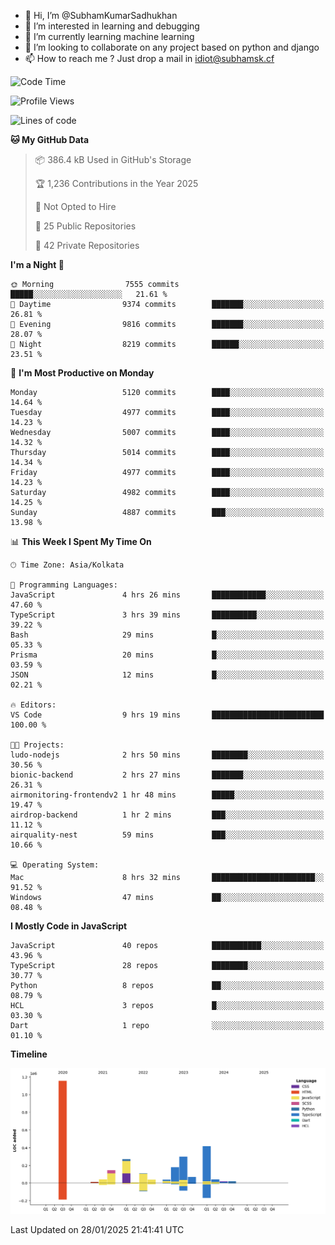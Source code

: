 - 👋 Hi, I’m @SubhamKumarSadhukhan
- 👀 I’m interested in learning and debugging
- 🌱 I’m currently learning machine learning
- 💞️ I’m looking to collaborate on any project based on python and django
- 📫 How to reach me ?
      Just drop a mail in idiot@subhamsk.cf

<!---
SubhamKumarSadhukhan/SubhamKumarSadhukhan is a ✨ special ✨ repository because its `README.md` (this file) appears on your GitHub profile.
You can click the Preview link to take a look at your changes.
--->


<!--START_SECTION:waka-->
![Code Time](http://img.shields.io/badge/Code%20Time-2%2C734%20hrs%2028%20mins-blue)

![Profile Views](http://img.shields.io/badge/Profile%20Views-0-blue)

![Lines of code](https://img.shields.io/badge/From%20Hello%20World%20I%27ve%20Written-2.8%20million%20lines%20of%20code-blue)

**🐱 My GitHub Data** 

> 📦 386.4 kB Used in GitHub's Storage 
 > 
> 🏆 1,236 Contributions in the Year 2025
 > 
> 🚫 Not Opted to Hire
 > 
> 📜 25 Public Repositories 
 > 
> 🔑 42 Private Repositories 
 > 
**I'm a Night 🦉** 

```text
🌞 Morning                7555 commits        █████░░░░░░░░░░░░░░░░░░░░   21.61 % 
🌆 Daytime                9374 commits        ███████░░░░░░░░░░░░░░░░░░   26.81 % 
🌃 Evening                9816 commits        ███████░░░░░░░░░░░░░░░░░░   28.07 % 
🌙 Night                  8219 commits        ██████░░░░░░░░░░░░░░░░░░░   23.51 % 
```
📅 **I'm Most Productive on Monday** 

```text
Monday                   5120 commits        ████░░░░░░░░░░░░░░░░░░░░░   14.64 % 
Tuesday                  4977 commits        ████░░░░░░░░░░░░░░░░░░░░░   14.23 % 
Wednesday                5007 commits        ████░░░░░░░░░░░░░░░░░░░░░   14.32 % 
Thursday                 5014 commits        ████░░░░░░░░░░░░░░░░░░░░░   14.34 % 
Friday                   4977 commits        ████░░░░░░░░░░░░░░░░░░░░░   14.23 % 
Saturday                 4982 commits        ████░░░░░░░░░░░░░░░░░░░░░   14.25 % 
Sunday                   4887 commits        ███░░░░░░░░░░░░░░░░░░░░░░   13.98 % 
```


📊 **This Week I Spent My Time On** 

```text
🕑︎ Time Zone: Asia/Kolkata

💬 Programming Languages: 
JavaScript               4 hrs 26 mins       ████████████░░░░░░░░░░░░░   47.60 % 
TypeScript               3 hrs 39 mins       ██████████░░░░░░░░░░░░░░░   39.22 % 
Bash                     29 mins             █░░░░░░░░░░░░░░░░░░░░░░░░   05.33 % 
Prisma                   20 mins             █░░░░░░░░░░░░░░░░░░░░░░░░   03.59 % 
JSON                     12 mins             █░░░░░░░░░░░░░░░░░░░░░░░░   02.21 % 

🔥 Editors: 
VS Code                  9 hrs 19 mins       █████████████████████████   100.00 % 

🐱‍💻 Projects: 
ludo-nodejs              2 hrs 50 mins       ████████░░░░░░░░░░░░░░░░░   30.56 % 
bionic-backend           2 hrs 27 mins       ███████░░░░░░░░░░░░░░░░░░   26.31 % 
airmonitoring-frontendv2 1 hr 48 mins        █████░░░░░░░░░░░░░░░░░░░░   19.47 % 
airdrop-backend          1 hr 2 mins         ███░░░░░░░░░░░░░░░░░░░░░░   11.12 % 
airquality-nest          59 mins             ███░░░░░░░░░░░░░░░░░░░░░░   10.66 % 

💻 Operating System: 
Mac                      8 hrs 32 mins       ███████████████████████░░   91.52 % 
Windows                  47 mins             ██░░░░░░░░░░░░░░░░░░░░░░░   08.48 % 
```

**I Mostly Code in JavaScript** 

```text
JavaScript               40 repos            ███████████░░░░░░░░░░░░░░   43.96 % 
TypeScript               28 repos            ████████░░░░░░░░░░░░░░░░░   30.77 % 
Python                   8 repos             ██░░░░░░░░░░░░░░░░░░░░░░░   08.79 % 
HCL                      3 repos             █░░░░░░░░░░░░░░░░░░░░░░░░   03.30 % 
Dart                     1 repo              ░░░░░░░░░░░░░░░░░░░░░░░░░   01.10 % 
```



**Timeline**

![Lines of Code chart](https://raw.githubusercontent.com/SubhamKumarSadhukhan/SubhamKumarSadhukhan/main/assets/bar_graph.png)


 Last Updated on 28/01/2025 21:41:41 UTC
<!--END_SECTION:waka-->
